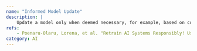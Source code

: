 ```yaml
---
name: "Informed Model Update"
description: |
    Update a model only when deemed necessary, for example, based on concept drift detection. When a model is in production it is common that is performance degrades over time. This can happen due to multiple reasons: the context has changed, there is new data, etc. Hence, it is common practice to regularly update the model. However, it is important to make sure that we only update the model when there is a real need to do so. This way, we avoid wasting unnecessary resources to train new model. One way to detect model degradation is for example, using concept drift detection.
refs:
    - Poenaru-Olaru, Lorena, et al. "Retrain AI Systems Responsibly! Use Sustainable Concept Drift Adaptation Techniques." 2023 IEEE/ACM 7th International Workshop on Green And Sustainable Software (GREENS). IEEE, 2023.
category: AI
---
```

